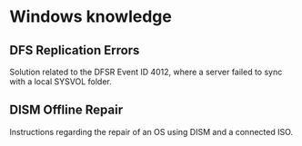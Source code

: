 # Windows knowledge

## DFS Replication Errors
Solution related to the DFSR Event ID 4012, where a server failed to sync with a local SYSVOL folder.

## DISM Offline Repair
Instructions regarding the repair of an OS using DISM and a connected ISO.